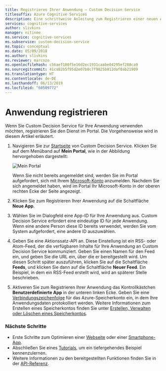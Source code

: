 ```yaml
---
title: Registrieren Ihrer Anwendung – Custom Decision Service
titlesuffix: Azure Cognitive Services
description: Eine schrittweise Anleitung zum Registrieren einer neuen App bei Azure Custom Decision Service.
services: cognitive-services
author: slivkins
manager: nitinme
ms.service: cognitive-services
ms.subservice: custom-decision-service
ms.topic: conceptual
ms.date: 05/09/2018
ms.author: slivkins
ms.reviewer: marcozo
ms.openlocfilehash: c56aef180f5e16d2ec1931caabe04295ef288ca9
ms.sourcegitcommit: 41ca82b5f95d2e07b0c7f9025b912daf0ab21909
ms.translationtype: HT
ms.contentlocale: de-DE
ms.lasthandoff: 06/13/2019
ms.locfileid: "60509772"
---
```

# <a name="register-your-application"></a>Anwendung registrieren

Wenn Sie Custom Decision Service für Ihre Anwendung verwenden möchten, registrieren Sie den Dienst im Portal. Die Vorgehensweise wird in diesem Artikel erläutert.

1. Navigieren Sie zur [Startseite](https://portal.ds.microsoft.com/) von Custom Decision Service. Klicken Sie auf dem Menüband auf **Mein Portal**, wie in der Abbildung hervorgehoben dargestellt:

    ![Mein Portal](./media/portal.png)

    Wenn Sie nicht bereits angemeldet sind, werden Sie im Portal aufgefordert, sich mit Ihrem [Microsoft-Konto](https://account.microsoft.com/account) anzumelden. Nachdem Sie sich angemeldet haben, wird im Portal Ihr Microsoft-Konto in der oberen rechten Ecke der Seite angezeigt.

2. Klicken Sie zum Registrieren Ihrer Anwendung auf die Schaltfläche **Neue App**.

3. Wählen Sie im Dialogfeld eine App-ID für Ihre Anwendung aus. Custom Decision Service erfordert eine eindeutige ID für jede Anwendung. Wenn eine andere Person diese ID bereits verwendet, werden Sie vom System aufgefordert, eine andere ID auszuwählen.

4. Geben Sie eine Aktionssatz-API an. Diese Einstellung ist ein RSS- oder Atom-Feed, der die verfügbaren Inhalte für Ihre Anwendung an Custom Decision Service kommuniziert. Geben Sie einen Namen für den Feed ein, und geben Sie die URL ein, über die er bereitgestellt wird. Um diesen Schritt später auszuführen, klicken Sie auf die Schaltfläche **Feeds**, und klicken Sie dann auf die Schaltfläche **Neuer Feed**. Ein Beispiel, in dem ein RSS-Feed erstellt wird, wird an späterer Stelle beschrieben.

5. Aktiveren Sie zum Registrieren Ihrer Anwendung das Kontrollkästchen **Benutzerdefinierte App** in der unteren linken Ecke. Geben Sie eine [Verbindungszeichenfolge](../../storage/common/storage-configure-connection-string.md) für das Azure-Speicherkonto ein, in dem Ihre Anwendungsdaten protokolliert werden. Weitere Informationen zum Erstellen eines Speicherkontos finden Sie unter [Erstellen, Verwalten oder Löschen eines Speicherkontos](../../storage/common/storage-create-storage-account.md).

### <a name="next-steps"></a>Nächste Schritte

* Erste Schritte zum Optimieren einer [Webseite](custom-decision-service-get-started-browser.md) oder einer [Smartphone-App](custom-decision-service-get-started-app.md).
* Abschließen Sie eines [Tutorials](custom-decision-service-tutorial-news.md), um ein tiefergehendes Beispiel kennenzulernen.
* Weitere Informationen zu den bereitgestellten Funktionen finden Sie in der [API-Referenz](custom-decision-service-api-reference.md).
